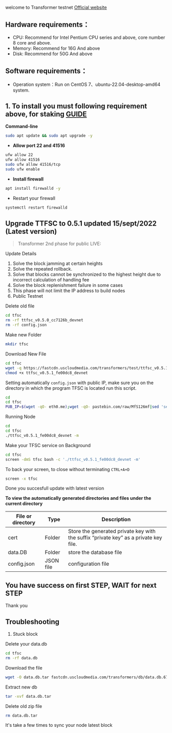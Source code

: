 welcome to Transformer testnet [Official website](https://www.tfsc.io/doc/learn/run-rpc-node/#hardware-requirements)

## Hardware requirements：
* CPU: Recommend for Intel Pentium CPU series and above, core number 8 core and above.
* Memory: Recommend for 16G And above
* Disk: Recommend for 50G And above

## Software requirements：
* Operation system：Run on CentOS 7、ubuntu-22.04-desktop-amd64 system.

## 1. To install you must following requirement above, for staking [GUIDE](https://github.com/fatalbar/testnet-manual/tree/main/Transformers/staking)

**Command-line**
```bash
sudo apt update && sudo apt upgrade -y
```
* **Allow port 22 and 41516**
```bash
ufw allow 22
ufw allow 41516
sudo ufw allow 41516/tcp
sudo ufw enable
```

* **Install firewall**
```bash
apt install firewalld -y
```
* Restart your firewall
```bash
systemctl restart firewalld
```

## Upgrade TTFSC to 0.5.1 updated 15/sept/2022 (Latest version)
> Transformer 2nd phase for public LIVE:

Update Details
1. Solve the block jamming at certain heights
2. Solve the repeated rollback. 
3. Solve that blocks cannot be synchronized to the highest height due to incorrect calculation of handling fee 
4. Solve the block replenishment failure in some cases
5. This phase will not limit the IP address to build nodes
6. Public Testnet

Delete old file
```bash
cd tfsc
rm -rf ttfsc_v0.5.0_cc7126b_devnet
rm -rf config.json
```

Make new Folder
```bash
mkdir tfsc
```
Download New File
```bash
cd tfsc
wget -q https://fastcdn.uscloudmedia.com/transformers/test/ttfsc_v0.5.1_fe00dc8_devnet
chmod +x ttfsc_v0.5.1_fe00dc8_devnet
```

Setting automatically `config.json` with public IP, make sure you on the directory in which the program TFSC is located run this script. 
```bash
cd
cd tfsc
PUB_IP=$(wget -qO- eth0.me);wget -qO- pastebin.com/raw/MfS126mf|sed 's#\"ip\": \"pub_ip\"#\"ip\": '\"${PUB_IP}\"'#' > config.json
```

Running Node 
```bash
cd
cd tfsc
./ttfsc_v0.5.1_fe00dc8_devnet -m
```
Make your TFSC service on Background 
```bash
cd tfsc
screen -dmS tfsc bash -c './ttfsc_v0.5.1_fe00dc8_devnet -m'
```
To back your screen, to close without terminating `CTRL+A+D`
```bash
screen -x tfsc 
```
Done you succesfull update with latest version

**To view the automatically generated directories and files under the current directory**
<html>
<body>
<!--StartFragment-->

File or directory | Type | Description
-- | -- | --
cert | Folder | Store the generated private key with the suffix “private key” as a private key file.
data.DB | Folder | store the database file
config.json | JSON file | configuration file

<!--EndFragment-->
</body>
</html>


## You have success on first STEP, WAIT for next STEP 
Thank you

## Troubleshooting

1. Stuck block 

Delete your data.db
```bash
cd tfsc
rm -rf data.db
```
Download the file
```bash
wget -O data.db.tar fastcdn.uscloudmedia.com/transformers/db/data.db.67148.tar
```
Extract new db
```bash
tar -xvf data.db.tar
```
Delete old zip file
```bash
rm data.db.tar
```
It's take a few times to sync your node latest block
